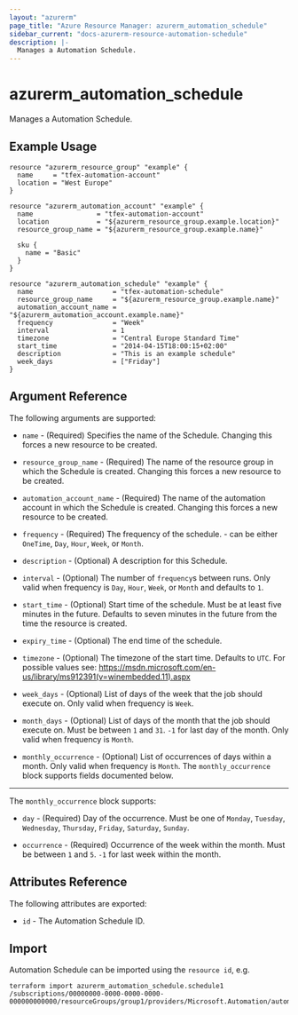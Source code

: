 ```yaml
---
layout: "azurerm"
page_title: "Azure Resource Manager: azurerm_automation_schedule"
sidebar_current: "docs-azurerm-resource-automation-schedule"
description: |-
  Manages a Automation Schedule.
---
```


# azurerm_automation_schedule

Manages a Automation Schedule.

## Example Usage

```hcl
resource "azurerm_resource_group" "example" {
  name     = "tfex-automation-account"
  location = "West Europe"
}

resource "azurerm_automation_account" "example" {
  name                = "tfex-automation-account"
  location            = "${azurerm_resource_group.example.location}"
  resource_group_name = "${azurerm_resource_group.example.name}"

  sku {
    name = "Basic"
  }
}

resource "azurerm_automation_schedule" "example" {
  name                    = "tfex-automation-schedule"
  resource_group_name     = "${azurerm_resource_group.example.name}"
  automation_account_name = "${azurerm_automation_account.example.name}"
  frequency               = "Week"
  interval                = 1
  timezone                = "Central Europe Standard Time"
  start_time              = "2014-04-15T18:00:15+02:00"
  description             = "This is an example schedule"
  week_days               = ["Friday"]
}
```

## Argument Reference

The following arguments are supported:

* `name` - (Required) Specifies the name of the Schedule. Changing this forces a new resource to be created.

* `resource_group_name` - (Required) The name of the resource group in which the Schedule is created. Changing this forces a new resource to be created.

* `automation_account_name` - (Required) The name of the automation account in which the Schedule is created. Changing this forces a new resource to be created.

* `frequency` - (Required) The frequency of the schedule. - can be either `OneTime`, `Day`, `Hour`, `Week`, or `Month`.

* `description` -  (Optional) A description for this Schedule.

* `interval` -  (Optional) The number of `frequency`s between runs. Only valid when frequency is `Day`, `Hour`, `Week`, or `Month` and defaults to `1`.

* `start_time` -  (Optional) Start time of the schedule. Must be at least five minutes in the future. Defaults to seven minutes in the future from the time the resource is created.

* `expiry_time` -  (Optional) The end time of the schedule.

* `timezone` - (Optional) The timezone of the start time. Defaults to `UTC`. For possible values see: https://msdn.microsoft.com/en-us/library/ms912391(v=winembedded.11).aspx

* `week_days` - (Optional) List of days of the week that the job should execute on. Only valid when frequency is `Week`.

* `month_days` - (Optional) List of days of the month that the job should execute on. Must be between `1` and `31`. `-1` for last day of the month. Only valid when frequency is `Month`.

* `monthly_occurrence` - (Optional) List of occurrences of days within a month. Only valid when frequency is `Month`. The `monthly_occurrence` block supports fields documented below.

---

The `monthly_occurrence` block supports:

* `day` - (Required) Day of the occurrence. Must be one of `Monday`, `Tuesday`, `Wednesday`, `Thursday`, `Friday`, `Saturday`, `Sunday`.

* `occurrence` - (Required) Occurrence of the week within the month. Must be between `1` and `5`. `-1` for last week within the month.

## Attributes Reference

The following attributes are exported:

* `id` - The Automation Schedule ID.

## Import

Automation Schedule can be imported using the `resource id`, e.g.

```shell
terraform import azurerm_automation_schedule.schedule1 /subscriptions/00000000-0000-0000-0000-000000000000/resourceGroups/group1/providers/Microsoft.Automation/automationAccounts/account1/schedules/schedule1
```
